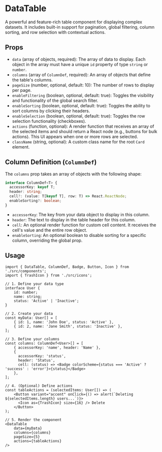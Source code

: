 # DataTable

A powerful and feature-rich table component for displaying complex datasets. It includes built-in support for pagination, global filtering, column sorting, and row selection with contextual actions.

## Props

*   `data` (array of objects, required): The array of data to display. Each object in the array must have a unique `id` property of type `string` or `number`.
*   `columns` (array of `ColumnDef`, required): An array of objects that define the table's columns.
*   `pageSize` (number, optional, default: 10): The number of rows to display per page.
*   `enableFiltering` (boolean, optional, default: true): Toggles the visibility and functionality of the global search filter.
*   `enableSorting` (boolean, optional, default: true): Toggles the ability to sort columns by clicking their headers.
*   `enableSelection` (boolean, optional, default: true): Toggles the row selection functionality (checkboxes).
*   `actions` (function, optional): A render function that receives an array of the selected items and should return a React node (e.g., buttons for bulk actions). This UI appears when one or more rows are selected.
*   `className` (string, optional): A custom class name for the root `Card` element.

## Column Definition (`ColumnDef`)

The `columns` prop takes an array of objects with the following shape:

```ts
interface ColumnDef<T> {
  accessorKey: keyof T;
  header: string;
  cell?: (value: T[keyof T], row: T) => React.ReactNode;
  enableSorting?: boolean;
}
```
*   `accessorKey`: The key from your data object to display in this column.
*   `header`: The text to display in the table header for this column.
*   `cell`: An optional render function for custom cell content. It receives the cell's value and the entire row object.
*   `enableSorting`: An optional boolean to disable sorting for a specific column, overriding the global prop.

## Usage

```tsx
import { DataTable, ColumnDef, Badge, Button, Icon } from './src/components';
import { TrashIcon } from './src/icons';

// 1. Define your data type
interface User {
    id: number;
    name: string;
    status: 'Active' | 'Inactive';
}

// 2. Create your data
const myData: User[] = [
    { id: 1, name: 'John Doe', status: 'Active' },
    { id: 2, name: 'Jane Smith', status: 'Inactive' },
];

// 3. Define your columns
const columns: ColumnDef<User>[] = [
    { accessorKey: 'name', header: 'Name' },
    { 
      accessorKey: 'status', 
      header: 'Status',
      cell: (status) => <Badge colorScheme={status === 'Active' ? 'success' : 'error'}>{status}</Badge>
    },
];

// 4. (Optional) Define actions
const tableActions = (selectedItems: User[]) => (
    <Button variant="accent" onClick={() => alert(`Deleting ${selectedItems.length} users...`)}>
      <Icon as={TrashIcon} size={16} /> Delete
    </Button>
);

// 5. Render the component
<DataTable
    data={myData}
    columns={columns}
    pageSize={5}
    actions={tableActions}
/>
```
